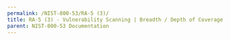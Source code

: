 ```yaml
---
permalink: /NIST-800-53/RA-5 (3)/
title: RA-5 (3) - Vulnerability Scanning | Breadth / Depth of Coverage
parent: NIST-800-53 Documentation
---
```

